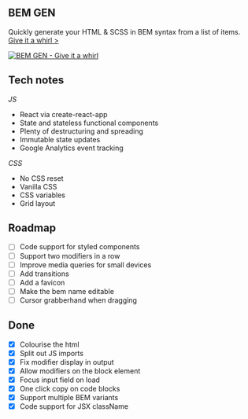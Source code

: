 ## BEM GEN

Quickly generate your HTML & SCSS in BEM syntax from a list of items.
[Give it a whirl >](https://bemgen.benrogerson.com.au)

[![BEM GEN - Give it a whirl](http://i.imgur.com/V8x2YUY.png)](https://bemgen.benrogerson.com.au)

## Tech notes

*JS*

- React via create-react-app
- State and stateless functional components
- Plenty of destructuring and spreading
- Immutable state updates
- Google Analytics event tracking

*CSS*

- No CSS reset
- Vanilla CSS
- CSS variables
- Grid layout

## Roadmap

- [ ] Code support for styled components
- [ ] Support two modifiers in a row
- [ ] Improve media queries for small devices
- [ ] Add transitions
- [ ] Add a favicon
- [ ] Make the bem name editable
- [ ] Cursor grabberhand when dragging

## Done

- [x] Colourise the html
- [x] Split out JS imports
- [x] Fix modifier display in output
- [x] Allow modifiers on the block element
- [x] Focus input field on load
- [x] One click copy on code blocks
- [x] Support multiple BEM variants
- [x] Code support for JSX className